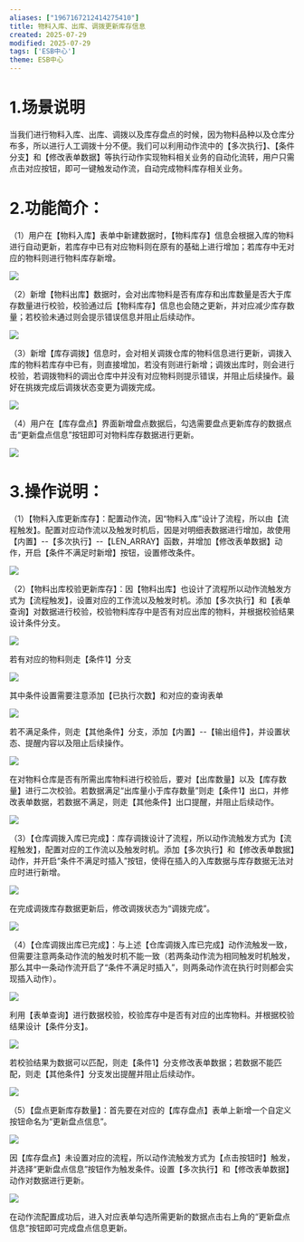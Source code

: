 ```yaml
---
aliases: ["1967167212414275410"]
title: 物料入库、出库、调拨更新库存信息
created: 2025-07-29
modified: 2025-07-29
tags: ['ESB中心']
theme: ESB中心
---
```


# 1.场景说明

当我们进行物料入库、出库、调拨以及库存盘点的时候，因为物料品种以及仓库分布多，所以进行人工调拨十分不便。我们可以利用动作流中的【多次执行】、【条件分支】和【修改表单数据】等执行动作实现物料相关业务的自动化流转，用户只需点击对应按钮，即可一键触发动作流，自动完成物料库存相关业务。

# 2.功能简介：

（1）用户在【物料入库】表单中新建数据时，【物料库存】信息会根据入库的物料进行自动更新，若库存中已有对应物料则在原有的基础上进行增加；若库存中无对应的物料则进行物料库存新增。

![](https://myhelpdoc.oss-cn-heyuan.aliyuncs.com/mdimages/52875f5757437c181cab2eb6351256e8.jpg)

（2）新增【物料出库】数据时，会对出库物料是否有库存和出库数量是否大于库存数量进行校验，校验通过后【物料库存】信息也会随之更新，并对应减少库存数量；若校验未通过则会提示错误信息并阻止后续动作。

![](https://myhelpdoc.oss-cn-heyuan.aliyuncs.com/mdimages/5338b67d6a3b6237e220e02074b8886e.jpg)

（3）新增【库存调拨】信息时，会对相关调拨仓库的物料信息进行更新，调拨入库的物料若库存中已有，则直接增加，若没有则进行新增；调拨出库时，则会进行校验，若调拨物料的调出仓库中并没有对应物料则提示错误，并阻止后续操作。最好在挑拨完成后调拨状态变更为调拨完成。

![](https://myhelpdoc.oss-cn-heyuan.aliyuncs.com/mdimages/120554ffea7197c792036290a3d4a72e.jpg)

（4）用户在【库存盘点】界面新增盘点数据后，勾选需要盘点更新库存的数据点击“更新盘点信息”按钮即可对物料库存数据进行更新。

![](https://myhelpdoc.oss-cn-heyuan.aliyuncs.com/mdimages/c22295897d95b66b5027c28dbd4d5b5b.jpg)

# 3.操作说明：

（1）【物料入库更新库存】：配置动作流，因“物料入库”设计了流程，所以由【流程触发】。配置对应动作流以及触发时机后，因是对明细表数据进行增加，故使用【内置】--【多次执行】--【LEN\_ARRAY】函数，并增加【修改表单数据】动作，开启【条件不满足时新增】按钮，设置修改条件。

![](https://myhelpdoc.oss-cn-heyuan.aliyuncs.com/mdimages/106f863eaf5fff0d9394cdfe6e55e624.jpg)

（2）【物料出库校验更新库存】：因【物料出库】也设计了流程所以动作流触发方式为【流程触发】，设置对应的工作流以及触发时机。添加【多次执行】和【表单查询】对数据进行校验，校验物料库存中是否有对应出库的物料，并根据校验结果设计条件分支。

![](https://myhelpdoc.oss-cn-heyuan.aliyuncs.com/mdimages/d7424253229292b7d79cb65189d42155.jpg)

若有对应的物料则走【条件1】分支

![](https://myhelpdoc.oss-cn-heyuan.aliyuncs.com/mdimages/7be42412550170252eeb88167968a93c.jpg)

其中条件设置需要注意添加【已执行次数】和对应的查询表单

![](https://myhelpdoc.oss-cn-heyuan.aliyuncs.com/mdimages/2d6113b2b1bc85de3d1fca571f92dd1e.jpg)

若不满足条件，则走【其他条件】分支，添加【内置】--【输出组件】，并设置状态、提醒内容以及阻止后续操作。

![](https://myhelpdoc.oss-cn-heyuan.aliyuncs.com/mdimages/de8f0a77c14dd32e75e1fe8e0b747aed.jpg)

在对物料仓库是否有所需出库物料进行校验后，要对【出库数量】以及【库存数量】进行二次校验。若数据满足“出库量小于库存数量”则走【条件1】出口，并修改表单数据，若数据不满足，则走【其他条件】出口提醒，并阻止后续动作。

![](https://myhelpdoc.oss-cn-heyuan.aliyuncs.com/mdimages/a9c53efc6492f46a60801ef0d88da082.jpg)

（3）【仓库调拨入库已完成】：库存调拨设计了流程，所以动作流触发方式为【流程触发】，配置对应的工作流以及触发时机。添加【多次执行】和【修改表单数据】动作，并开启“条件不满足时插入”按钮，使得在插入的入库数据与库存数据无法对应时进行新增。

![](https://myhelpdoc.oss-cn-heyuan.aliyuncs.com/mdimages/c630d790f433b0be4c13e133533e82ce.jpg)

在完成调拨库存数据更新后，修改调拨状态为“调拨完成”。

![](https://myhelpdoc.oss-cn-heyuan.aliyuncs.com/mdimages/389aaf3f0bf9414b6908f870452eaeee.jpg)

（4）【仓库调拨出库已完成】：与上述【仓库调拨入库已完成】动作流触发一致，但需要注意两条动作流的触发时机不能一致（若两条动作流为相同触发时机触发，那么其中一条动作流开启了“条件不满足时插入”，则两条动作流在执行时则都会实现插入动作）。

![](https://myhelpdoc.oss-cn-heyuan.aliyuncs.com/mdimages/d9c1e3960e5dfe1a367da5658e7b9de4.jpg)

利用【表单查询】进行数据校验，校验库存中是否有对应的出库物料。并根据校验结果设计【条件分支】。

![](https://myhelpdoc.oss-cn-heyuan.aliyuncs.com/mdimages/6251ca66923b802dd8fdd025e24ca1fa.jpg)

若校验结果为数据可以匹配，则走【条件1】分支修改表单数据；若数据不能匹配，则走【其他条件】分支发出提醒并阻止后续动作。

![](https://myhelpdoc.oss-cn-heyuan.aliyuncs.com/mdimages/19f47296cd3441e1cbc542b6c1b0e1a0.jpg)

（5）【盘点更新库存数量】：首先要在对应的【库存盘点】表单上新增一个自定义按钮命名为“更新盘点信息”。

![](https://myhelpdoc.oss-cn-heyuan.aliyuncs.com/mdimages/f7eccec8c3209efc29b700356562d9eb.jpg)

因【库存盘点】未设置对应的流程，所以动作流触发方式为【点击按钮时】触发，并选择“更新盘点信息”按钮作为触发条件。设置【多次执行】和【修改表单数据】动作对数据进行更新。

![](https://myhelpdoc.oss-cn-heyuan.aliyuncs.com/mdimages/62dfc49c84530d8a4fe7ef9a5aa8dcf9.jpg)

在动作流配置成功后，进入对应表单勾选所需更新的数据点击右上角的“更新盘点信息”按钮即可完成盘点信息更新。

